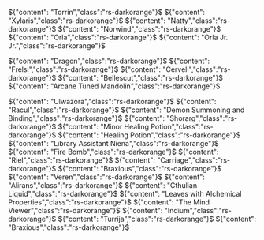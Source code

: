 






${"content": "Torrin","class":"rs-darkorange"}$
${"content": "Xylaris","class":"rs-darkorange"}$
${"content": "Natty","class":"rs-darkorange"}$
${"content": "Norwind","class":"rs-darkorange"}$
${"content": "Orla","class":"rs-darkorange"}$
${"content": "Orla Jr. Jr.","class":"rs-darkorange"}$

${"content": "Dragon","class":"rs-darkorange"}$
${"content": "Frelsi","class":"rs-darkorange"}$
${"content": "Cervell","class":"rs-darkorange"}$
${"content": "Bellescut","class":"rs-darkorange"}$
${"content": "Arcane Tuned Mandolin","class":"rs-darkorange"}$

${"content": "Ulwazora","class":"rs-darkorange"}$
${"content": "Racul","class":"rs-darkorange"}$
${"content": "Demon Summoning and Binding","class":"rs-darkorange"}$
${"content": "Shorarg","class":"rs-darkorange"}$
${"content": "Minor Healing Potion","class":"rs-darkorange"}$
${"content": "Healing Potion","class":"rs-darkorange"}$
${"content": "Library Assistant Niena","class":"rs-darkorange"}$
${"content": "Fire Bomb","class":"rs-darkorange"}$
${"content": "Riel","class":"rs-darkorange"}$
${"content": "Carriage","class":"rs-darkorange"}$
${"content": "Braxious","class":"rs-darkorange"}$
${"content": "Veren","class":"rs-darkorange"}$
${"content": "Alirans","class":"rs-darkorange"}$
${"content": "Cthulian Liquid","class":"rs-darkorange"}$
${"content": "Leaves with Alchemical Properties","class":"rs-darkorange"}$
${"content": "The Mind Viewer","class":"rs-darkorange"}$
${"content": "Indium","class":"rs-darkorange"}$
${"content": "Turrija","class":"rs-darkorange"}$
${"content": "Braxious","class":"rs-darkorange"}$
